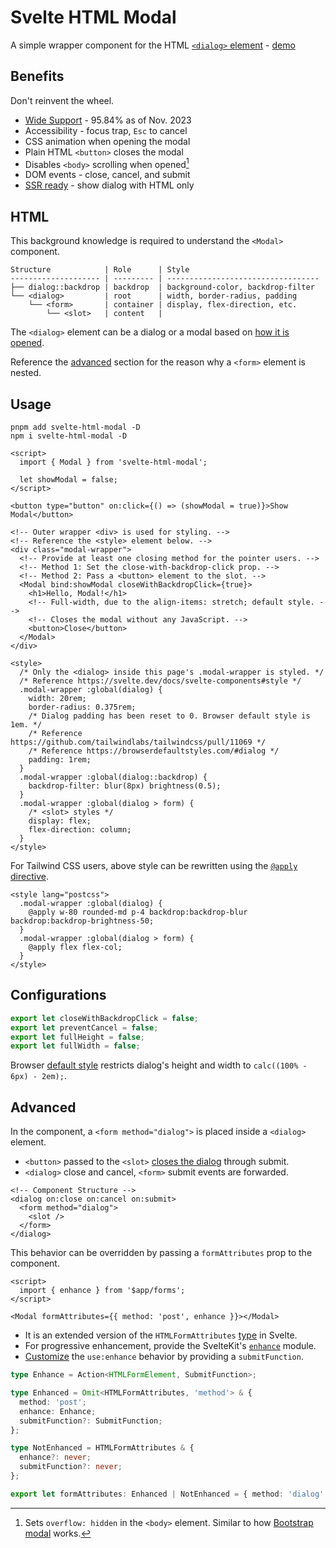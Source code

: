 # Svelte HTML Modal

A simple wrapper component for the HTML [`<dialog>` element] - [demo]

[`<dialog>` element]: https://developer.mozilla.org/en-US/docs/Web/API/HTMLDialogElement
[demo]: https://svelte.dev/repl/7ffaea50f0c0466ea2b4be8e0aee20dd?version=4.2.3

## Benefits

Don't reinvent the wheel.

- [Wide Support](https://caniuse.com/dialog) - 95.84% as of Nov. 2023
- Accessibility - focus trap, `Esc` to cancel
- CSS animation when opening the modal
- Plain HTML `<button>` closes the modal
- Disables `<body>` scrolling when opened[^overflow]
- DOM events - close, cancel, and submit
- [SSR ready](/docs//ssr.md) - show dialog with HTML only

[^overflow]: Sets `overflow: hidden` in the `<body>` element. Similar to how [Bootstrap modal] works.

[Bootstrap modal]: https://getbootstrap.com/docs/5.3/components/modal/#how-it-works

## HTML

This background knowledge is required to understand the `<Modal>` component.

```
Structure            | Role      | Style
-------------------- | --------- | ----------------------------------
├── dialog::backdrop | backdrop  | background-color, backdrop-filter
└── <dialog>         | root      | width, border-radius, padding
    └── <form>       | container | display, flex-direction, etc.
        └── <slot>   | content   |
```

The `<dialog>` element can be a dialog or a modal based on [how it is opened].

[how it is opened]: https://developer.mozilla.org/en-US/docs/Web/API/HTMLDialogElement/showModal

Reference the [advanced](#advanced) section for the reason why a `<form>` element is nested.

## Usage

```
pnpm add svelte-html-modal -D
npm i svelte-html-modal -D
```

```svelte
<script>
  import { Modal } from 'svelte-html-modal';

  let showModal = false;
</script>

<button type="button" on:click={() => (showModal = true)}>Show Modal</button>

<!-- Outer wrapper <div> is used for styling. -->
<!-- Reference the <style> element below. -->
<div class="modal-wrapper">
  <!-- Provide at least one closing method for the pointer users. -->
  <!-- Method 1: Set the close-with-backdrop-click prop. -->
  <!-- Method 2: Pass a <button> element to the slot. -->
  <Modal bind:showModal closeWithBackdropClick={true}>
    <h1>Hello, Modal!</h1>
    <!-- Full-width, due to the align-items: stretch; default style. -->
    <!-- Closes the modal without any JavaScript. -->
    <button>Close</button>
  </Modal>
</div>

<style>
  /* Only the <dialog> inside this page's .modal-wrapper is styled. */
  /* Reference https://svelte.dev/docs/svelte-components#style */
  .modal-wrapper :global(dialog) {
    width: 20rem;
    border-radius: 0.375rem;
    /* Dialog padding has been reset to 0. Browser default style is 1em. */
    /* Reference https://github.com/tailwindlabs/tailwindcss/pull/11069 */
    /* Reference https://browserdefaultstyles.com/#dialog */
    padding: 1rem;
  }
  .modal-wrapper :global(dialog::backdrop) {
    backdrop-filter: blur(8px) brightness(0.5);
  }
  .modal-wrapper :global(dialog > form) {
    /* <slot> styles */
    display: flex;
    flex-direction: column;
  }
</style>
```

For Tailwind CSS users, above style can be rewritten using the [`@apply` directive].

[`@apply` directive]: https://tailwindcss.com/docs/reusing-styles#extracting-classes-with-apply

```svelte
<style lang="postcss">
  .modal-wrapper :global(dialog) {
    @apply w-80 rounded-md p-4 backdrop:backdrop-blur backdrop:backdrop-brightness-50;
  }
  .modal-wrapper :global(dialog > form) {
    @apply flex flex-col;
  }
</style>
```

## Configurations

```ts
export let closeWithBackdropClick = false;
export let preventCancel = false;
export let fullHeight = false;
export let fullWidth = false;
```

Browser [default style] restricts dialog's height and width to `calc((100% - 6px) - 2em);`.

[default style]: /docs/user-agent

## Advanced

In the component, a `<form method="dialog">` is placed inside a `<dialog>` element.

- `<button>` passed to the `<slot>` [closes the dialog] through submit.
- `<dialog>` close and cancel, `<form>` submit events are forwarded.

[closes the dialog]: https://developer.mozilla.org/en-US/docs/Web/HTML/Element/form#method

```svelte
<!-- Component Structure -->
<dialog on:close on:cancel on:submit>
  <form method="dialog">
    <slot />
  </form>
</dialog>
```

This behavior can be overridden by passing a `formAttributes` prop to the component.

```svelte
<script>
  import { enhance } from '$app/forms';
</script>

<Modal formAttributes={{ method: 'post', enhance }}></Modal>
```

- It is an extended version of the `HTMLFormAttributes` [type] in Svelte.
- For progressive enhancement, provide the SvelteKit's [`enhance`] module.
- [Customize] the `use:enhance` behavior by providing a `submitFunction`.

[type]: https://github.com/sveltejs/svelte/blob/main/packages/svelte/elements.d.ts
[`enhance`]: https://kit.svelte.dev/docs/modules#$app-forms-enhance
[customize]: https://kit.svelte.dev/docs/form-actions#progressive-enhancement-customising-use-enhance

```ts
type Enhance = Action<HTMLFormElement, SubmitFunction>;

type Enhanced = Omit<HTMLFormAttributes, 'method'> & {
  method: 'post';
  enhance: Enhance;
  submitFunction?: SubmitFunction;
};

type NotEnhanced = HTMLFormAttributes & {
  enhance?: never;
  submitFunction?: never;
};

export let formAttributes: Enhanced | NotEnhanced = { method: 'dialog' };
```
